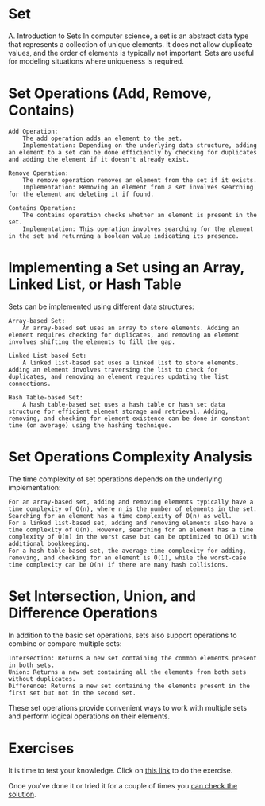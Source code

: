 # Set

A. Introduction to Sets
In computer science, a set is an abstract data type that represents a collection of unique elements. It does not allow duplicate values, and the order of elements is typically not important. Sets are useful for modeling situations where uniqueness is required.

# Set Operations (Add, Remove, Contains)

    Add Operation:
        The add operation adds an element to the set.
        Implementation: Depending on the underlying data structure, adding an element to a set can be done efficiently by checking for duplicates and adding the element if it doesn't already exist.

    Remove Operation:
        The remove operation removes an element from the set if it exists.
        Implementation: Removing an element from a set involves searching for the element and deleting it if found.

    Contains Operation:
        The contains operation checks whether an element is present in the set.
        Implementation: This operation involves searching for the element in the set and returning a boolean value indicating its presence.

# Implementing a Set using an Array, Linked List, or Hash Table

Sets can be implemented using different data structures:

    Array-based Set:
        An array-based set uses an array to store elements. Adding an element requires checking for duplicates, and removing an element involves shifting the elements to fill the gap.

    Linked List-based Set:
        A linked list-based set uses a linked list to store elements. Adding an element involves traversing the list to check for duplicates, and removing an element requires updating the list connections.

    Hash Table-based Set:
        A hash table-based set uses a hash table or hash set data structure for efficient element storage and retrieval. Adding, removing, and checking for element existence can be done in constant time (on average) using the hashing technique.

# Set Operations Complexity Analysis

The time complexity of set operations depends on the underlying implementation:

    For an array-based set, adding and removing elements typically have a time complexity of O(n), where n is the number of elements in the set. Searching for an element has a time complexity of O(n) as well.
    For a linked list-based set, adding and removing elements also have a time complexity of O(n). However, searching for an element has a time complexity of O(n) in the worst case but can be optimized to O(1) with additional bookkeeping.
    For a hash table-based set, the average time complexity for adding, removing, and checking for an element is O(1), while the worst-case time complexity can be O(n) if there are many hash collisions.

# Set Intersection, Union, and Difference Operations

In addition to the basic set operations, sets also support operations to combine or compare multiple sets:

    Intersection: Returns a new set containing the common elements present in both sets.
    Union: Returns a new set containing all the elements from both sets without duplicates.
    Difference: Returns a new set containing the elements present in the first set but not in the second set.

These set operations provide convenient ways to work with multiple sets and perform logical operations on their elements.

# Exercises

It is time to test your knowledge. Click on [this link](https://github.com/Amuleka/set-exercises/blob/main/set-incomplete.py) to do the exercise.

Once you've done it or tried it for a couple of times you [can check the solution](https://github.com/Amuleka/set-exercises/blob/main/set-complete.py).
